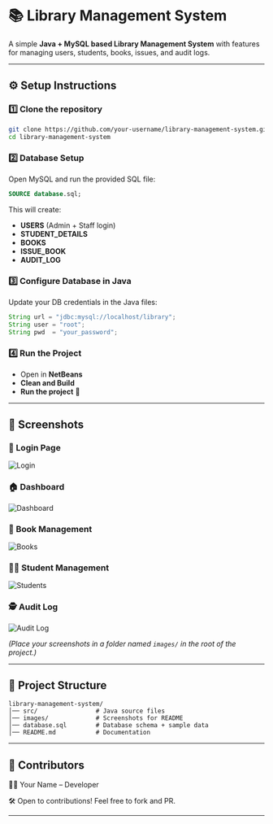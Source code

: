 # 📚 Library Management System

A simple **Java + MySQL based Library Management System** with features for managing users, students, books, issues, and audit logs.

---

## ⚙️ Setup Instructions

### 1️⃣ Clone the repository
```bash
git clone https://github.com/your-username/library-management-system.git
cd library-management-system
```

### 2️⃣ Database Setup
Open MySQL and run the provided SQL file:

```sql
SOURCE database.sql;
```

This will create:
- **USERS** (Admin + Staff login)  
- **STUDENT_DETAILS**  
- **BOOKS**  
- **ISSUE_BOOK**  
- **AUDIT_LOG**  

### 3️⃣ Configure Database in Java
Update your DB credentials in the Java files:

```java
String url = "jdbc:mysql://localhost/library";
String user = "root";
String pwd  = "your_password";
```

### 4️⃣ Run the Project
- Open in **NetBeans**  
- **Clean and Build**  
- **Run the project** 🎉  

---

## 📸 Screenshots

### 🔑 Login Page
![Login](images/login.png)

### 🏠 Dashboard
![Dashboard](images/dashboard.png)

### 📖 Book Management
![Books](images/books.png)

### 👨‍🎓 Student Management
![Students](images/students.png)

### 🕵️ Audit Log
![Audit Log](images/auditlog.png)

*(Place your screenshots in a folder named `images/` in the root of the project.)*

---

## 📂 Project Structure
```plaintext
library-management-system/
│── src/                # Java source files
│── images/             # Screenshots for README
│── database.sql        # Database schema + sample data
│── README.md           # Documentation
```

---

## 🙌 Contributors
👩‍💻 Your Name – Developer  

🛠 Open to contributions! Feel free to fork and PR.  

---
